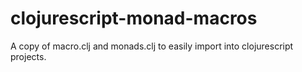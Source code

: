 clojurescript-monad-macros
==========================

A copy of macro.clj and monads.clj to easily import into clojurescript projects.
